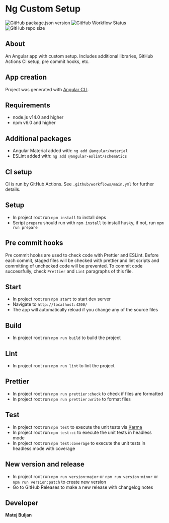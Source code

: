 # Ng Custom Setup

![GitHub package.json version](https://img.shields.io/github/package-json/v/matejb6/ng-custom-setup)
![GitHub Workflow Status](https://img.shields.io/github/workflow/status/matejb6/ng-custom-setup/CI)
![GitHub repo size](https://img.shields.io/github/repo-size/matejb6/ng-custom-setup)

## About
An Angular app with custom setup. Includes additional libraries, GitHub Actions CI setup, pre commit hooks, etc.

## App creation
Project was generated with [Angular CLI](https://github.com/angular/angular-cli).

## Requirements
* node.js v14.0 and higher
* npm v6.0 and higher

## Additional packages
* Angular Material added with: `ng add @angular/material`
* ESLint added with: `ng add @angular-eslint/schematics`

## CI setup
CI is run by GitHub Actions. See `.github/workflows/main.yml` for further details.

## Setup
* In project root run `npm install` to install deps
* Script `prepare` should run with `npm install` to install husky, if not, run `npm run prepare`

## Pre commit hooks
Pre commit hooks are used to check code with Prettier and ESLint.
Before each commit, staged files will be checked with prettier and lint scripts and committing of unchecked code will be prevented.
To commit code successfully, check `Prettier` and `Lint` paragraphs of this file.

## Start
* In project root run `npm start` to start dev server
* Navigate to `http://localhost:4200/`
* The app will automatically reload if you change any of the source files

## Build
* In project root run `npm run build` to build the project

## Lint
* In project root run `npm run lint` to lint the project

## Prettier
* In project root run `npm run prettier:check` to check if files are formatted
* In project root run `npm run prettier:write` to format files

## Test
* In project root run `npm test` to execute the unit tests via [Karma](https://karma-runner.github.io)
* In project root run `npm test:ci` to execute the unit tests in headless mode
* In project root run `npm test:coverage` to execute the unit tests in headless mode with coverage

## New version and release
* In project root run `npm run version:major` or `npm run version:minor` or `npm run version:patch` to create new version
* Go to GitHub Releases to make a new release with changelog notes

## Developer
**Matej Buljan**
